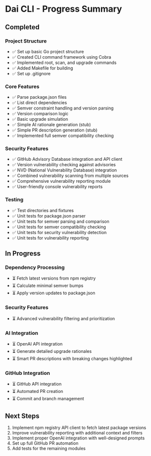 # Dai CLI - Progress Summary

## Completed

### Project Structure
- ✅ Set up basic Go project structure
- ✅ Created CLI command framework using Cobra
- ✅ Implemented root, scan, and upgrade commands
- ✅ Added Makefile for building
- ✅ Set up .gitignore

### Core Features
- ✅ Parse package.json files
- ✅ List direct dependencies
- ✅ Semver constraint handling and version parsing
- ✅ Version comparison logic
- ✅ Basic upgrade simulation
- ✅ Simple AI rationale generation (stub)
- ✅ Simple PR description generation (stub)
- ✅ Implemented full semver compatibility checking

### Security Features
- ✅ GitHub Advisory Database integration and API client
- ✅ Version vulnerability checking against advisories
- ✅ NVD (National Vulnerability Database) integration
- ✅ Combined vulnerability scanning from multiple sources
- ✅ Comprehensive vulnerability reporting module
- ✅ User-friendly console vulnerability reports

### Testing
- ✅ Test directories and fixtures
- ✅ Unit tests for package.json parser
- ✅ Unit tests for semver parsing and comparison
- ✅ Unit tests for semver compatibility checking
- ✅ Unit tests for security vulnerability detection
- ✅ Unit tests for vulnerability reporting

## In Progress

### Dependency Processing
- ⏳ Fetch latest versions from npm registry
- ⏳ Calculate minimal semver bumps
- ⏳ Apply version updates to package.json

### Security Features
- ⏳ Advanced vulnerability filtering and prioritization

### AI Integration
- ⏳ OpenAI API integration
- ⏳ Generate detailed upgrade rationales
- ⏳ Smart PR descriptions with breaking changes highlighted

### GitHub Integration
- ⏳ GitHub API integration
- ⏳ Automated PR creation
- ⏳ Commit and branch management

## Next Steps

1. Implement npm registry API client to fetch latest package versions
2. Improve vulnerability reporting with additional context and filters
3. Implement proper OpenAI integration with well-designed prompts
4. Set up full GitHub PR automation 
5. Add tests for the remaining modules 